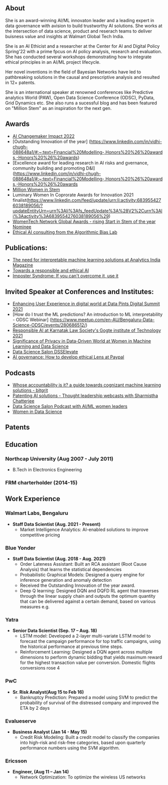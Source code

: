 ## About
She is an award-winning AI/ML innovaton leader and a leading expert in data governance with avision to build trustworthy AI solutions. She works at the intersection of data science, product and reserach teams to deliver buisness value and insights at Walmart Global Tech India.

She is an AI Ethicist and a researcher at the Center for AI and Digital Policy Spring'22 with a prime fpcus on AI policy analysis, research and evaluation. She has conducted several workshops demonstrating how to integrate ethical principles in an AI/ML project lifecycle.

Her novel inventions in the field of Bayesian Networks have led to pathbreaking solutions in the causal and prescriptive analysis and resulted in 12+ patents.

She is an international speaker at renowned conferences like Predictive analytics World (PAW), Open Data Science Conference (ODSC), PyData, Grid Dynamics etc.
She also runs a sucessful blog and has been featured on "Million Stem" as an inspiration for the next gen.


## Awards
* [AI Changemaker Impact 2022](https://www.linkedin.com/feed/update/urn:li:activity:6892492269543391232/)
* [Outstanding Innovation of the year] (https://www.linkedin.com/in/vidhi-chugh-088648a1/#:~:text=Financial%20Modelling-,Honors%20%26%20awards,-Honors%20%26%20awards)
* [Excellence award for leading research in AI risks and gvernance, community building and promoting D&I](https://www.linkedin.com/in/vidhi-chugh-088648a1/#:~:text=Financial%20Modelling-,Honors%20%26%20awards,-Honors%20%26%20awards
* [Million Women in Stem](https://www.1mwis.com/profile/vidhi-chugh)
* Luminary Women In Coprorate Awards for Innovation 2021 finalist(https://www.linkedin.com/feed/update/urn:li:activity:6839554276038189056/?updateEntityUrn=urn%3Ali%3Afs_feedUpdate%3A%28V2%2Curn%3Ali%3Aactivity%3A6839554276038189056%29)
* [WomenTech Network Global Awards - rising Start in Stem of the year Nominee](https://www.linkedin.com/feed/update/urn:li:activity:6852637017671651328/?updateEntityUrn=urn%3Ali%3Afs_feedUpdate%3A%28V2%2Curn%3Ali%3Aactivity%3A6852637017671651328%29)
* [Ethical AI consulting from the Algorithmic Bias Lab](https://www.linkedin.com/feed/update/urn:li:activity:6882159708917133312/?updateEntityUrn=urn%3Ali%3Afs_feedUpdate%3A%28V2%2Curn%3Ali%3Aactivity%3A6882159708917133312%29)

## Publications:
* [The need for interpretable machine learning solutions at Analytics India Magazine](https://analyticsindiamag.com/the-need-for-interpretable-machine-learning-solutions/)
* [Towards a responsible and ethical AI](https://www.linkedin.com/feed/update/urn:li:activity:6821063741082361856/?updateEntityUrn=urn%3Ali%3Afs_feedUpdate%3A%28V2%2Curn%3Ali%3Aactivity%3A6821063741082361856%29)
* [Imposter Syndrome: If you can't overcome it, use it](https://roundtable.datascience.salon/imposter-syndrome-if-you-cant-overcome-it-use-it)

## Invited Speaker at Conferences and Institutes:
* [Enhancing User Experience in digital world at Data Pints Digital Summit 2021](https://www.linkedin.com/feed/update/urn:li:activity:6871830199760158720/?updateEntityUrn=urn%3Ali%3Afs_feedUpdate%3A%28V2%2Curn%3Ali%3Aactivity%3A6871830199760158720%29)
* [How do I trust the ML predictions? An introduction to ML interpretability - ODSC Webinar] (https://www.meetup.com/en-AU/Bengaluru-Data-Science-ODSC/events/280686512/)
* [Responsible AI at Karnatak Law Society's Gogte institute of Technology 2021](https://www.linkedin.com/feed/update/urn:li:activity:6817796987497398272/?updateEntityUrn=urn%3Ali%3Afs_feedUpdate%3A%28V2%2Curn%3Ali%3Aactivity%3A6817796987497398272%29)
* [Significance of Privacy in Data-Driven World at Women in Machine Learning and Data Science](https://www.linkedin.com/feed/update/urn:li:activity:6835800360418983936/?updateEntityUrn=urn%3Ali%3Afs_feedUpdate%3A%28V2%2Curn%3Ali%3Aactivity%3A6835800360418983936%29)
* [Data Science Salon DSSElevate](https://www.datascience.salon/vidhi-chugh/)
* [AI governance: How to develop ethical Lens at Paypal](https://www.linkedin.com/feed/update/urn:li:activity:6890548862050824192/)

## Podcasts
* [Whose accountability is it? a guide towards cognizant machine learning solutions - bitgrit](https://www.youtube.com/watch?v=hheZMpLBjSE)
* [Patenting AI solutions - Thought leadership webcasts with Sharmistha Chatterjee](https://www.youtube.com/watch?v=rf0x8JwxPw4&t=21s)
* [Data Science Salon Podcast with AI/ML women leaders](https://open.spotify.com/episode/5O58Sl64k90iVHu2V9hDMz)
* [Women in Data Science](https://www.linkedin.com/video/live/urn:li:ugcPost:6834182993804849152/)


## Patents

## Education
### Northcap University (Aug 2007 - July 2011)
* B.Tech in Electronics Engineering

### FRM charterholder (2014-15)

## Work Experience
### Walmart Labs, Bengaluru
* **Staff Data Scientist (Aug. 2021 - Present)**
   * Market Intelligence Analytics: AI-enabled solutions to improve competitive pricing 

### Blue Yonder
* **Staff Data Scientist (Aug. 2018 - Aug. 2021)**
    * Order Lateness Assistant: Built an RCA assistant (Root Cause Analysis) that learns the statistical dependencies
	* Probabilistic Graphical Models: Designed a query engine for inference generation and anomaly detection
	* Received the Outstanding Innovation of the year award.
	* Deep Q learning: Designed DQN and DQFD RL agent that traverses through the linear supply chain and outputs the optimum quantity that can be delivered against  a certain demand, based on various measures e.g.

### Yatra 
* **Senior Data Scientist (Sep. 17 – Aug. 18)** 
	* LSTM model: Developed a 2-layer multi-variate LSTM model to forecast the campaign performance for top traffic campaigns, using the historical performance at previous time steps.
	* Reinforcement Learning: Designed a DQN agent across multiple dimensions to perform dynamic bidding that yields maximum reward for the highest transaction value per conversion. Domestic flights conversions rose 4

### PwC 
* **Sr. Risk Analyst(Aug 15 to Feb 16)**
	* Bankruptcy Prediction: Prepared a model using SVM to predict the probability of survival of the distressed company and improved the ETA by 2 days
 

### Evalueserve  
* **Business Analyst (Jan 14 - May 15)**
	* Credit Risk Modeling: Built a credit model to classify the companies into high-risk and risk-free categories, based upon quarterly performance numbers using the SVM algorithm. 

### Ericsson
* **Engineer, (Aug 11 – Jan 14)**
	* Network Optimization: To optimize the wireless US networks
